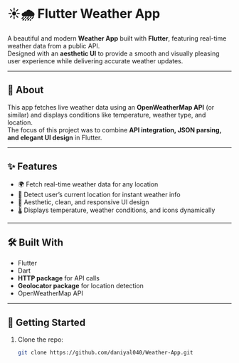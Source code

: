 # ☀️🌧 Flutter Weather App

A beautiful and modern **Weather App** built with **Flutter**, featuring real-time weather data from a public API.  
Designed with an **aesthetic UI** to provide a smooth and visually pleasing user experience while delivering accurate weather updates.

---

## 📖 About
This app fetches live weather data using an **OpenWeatherMap API** (or similar) and displays conditions like temperature, weather type, and location.  
The focus of this project was to combine **API integration, JSON parsing, and elegant UI design** in Flutter.

---

## ✨ Features
- 🌍 Fetch real-time weather data for any location  
- 📍 Detect user’s current location for instant weather info  
- 🎨 Aesthetic, clean, and responsive UI design  
- 🌡 Displays temperature, weather conditions, and icons dynamically  

---

## 🛠 Built With
- Flutter  
- Dart  
- **HTTP package** for API calls  
- **Geolocator package** for location detection  
- OpenWeatherMap API  

---

## 🚀 Getting Started

1. Clone the repo:
   ```bash
   git clone https://github.com/daniyal040/Weather-App.git
